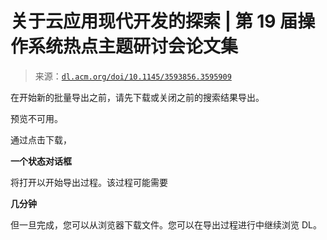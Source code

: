 <!--yml

类别：未分类

日期：2024 年 05 月 27 日 14:47:06

-->

# 关于云应用现代开发的探索 | 第 19 届操作系统热点主题研讨会论文集

> 来源：[`dl.acm.org/doi/10.1145/3593856.3595909`](https://dl.acm.org/doi/10.1145/3593856.3595909)

在开始新的批量导出之前，请先下载或关闭之前的搜索结果导出。

预览不可用。

通过点击下载，

**一个状态对话框**

将打开以开始导出过程。该过程可能需要

**几分钟**

但一旦完成，您可以从浏览器下载文件。您可以在导出过程进行中继续浏览 DL。
